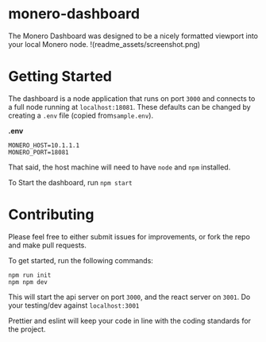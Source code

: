 # monero-dashboard

The Monero Dashboard was designed to be a nicely formatted viewport into your local Monero node.
!(readme_assets/screenshot.png)

# Getting Started

The dashboard is a node application that runs on port `3000` and connects to a full node running at `localhost:18081`. These defaults can be changed by creating a `.env` file (copied from`sample.env`).

**.env**

```
MONERO_HOST=10.1.1.1
MONERO_PORT=18081
```

That said, the host machine will need to have `node` and `npm` installed.

To Start the dashboard, run `npm start`

# Contributing

Please feel free to either submit issues for improvements, or fork the repo and make pull requests.

To get started, run the following commands:

```
npm run init
npm npm dev
```

This will start the api server on port `3000`, and the react server on `3001`. Do your testing/dev against `localhost:3001`

Prettier and eslint will keep your code in line with the coding standards for the project.
